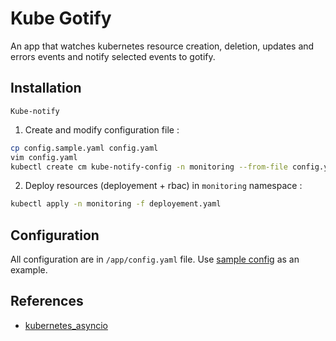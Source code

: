 # Kube Gotify

An app that watches kubernetes resource creation, deletion, updates and errors events and notify selected events to gotify.

## Installation

`Kube-notify`

1. Create and modify configuration file :

```sh
cp config.sample.yaml config.yaml
vim config.yaml
kubectl create cm kube-notify-config -n monitoring --from-file config.yaml
```

2. Deploy resources (deployement + rbac) in `monitoring` namespace :

```sh
kubectl apply -n monitoring -f deployement.yaml
```

## Configuration

All configuration are in `/app/config.yaml` file.
Use [sample config](./config.sample.yaml) as an example.

## References

- [kubernetes_asyncio](https://github.com/tomplus/kubernetes_asyncio)
